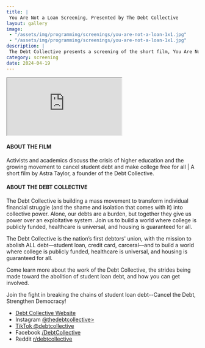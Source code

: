 ```yaml
---
title: |
 You Are Not a Loan Screening, Presented by The Debt Collective
layout: gallery
image:
 - "/assets/img/programming/screenings/you-are-not-a-loan-1x1.jpg"
 - "/assets/img/programming/screenings/you-are-not-a-loan-1x1.jpg"
description: |
 The Debt Collective presents a screening of the short film, You Are Not a Loan. A discussion will follow the screening.
category: screening
date: 2024-04-19
---
```

<div class="container ratio ratio-16x9 mb-5" data-aos="fade-up">
    <iframe src="https://www.youtube-nocookie.com/embed/AWSkDCx8gH4"
    allowfullscreen>
    </iframe>
</div>
<h4>ABOUT THE FILM</h4>
Activists and academics discuss the crisis of higher education and the growing movement to cancel student debt and make college free for all | A short film by Astra Taylor, a founder of the Debt Collective.

<h4>ABOUT THE DEBT COLLECTIVE</h4>
The Debt Collective is building a mass movement to transform individual financial struggle (and the shame and isolation that comes with it) into collective power. Alone, our debts are a burden, but together they give us power over an exploitative system. Join us to build a world where college is publicly funded, healthcare is universal, and housing is guaranteed for all.

The Debt Collective is the nation’s first debtors' union, with the mission to abolish ALL debt—student loan, credit card, carceral––and to build a world where college is publicly funded, healthcare is universal, and housing is guaranteed for all.

Come learn more about the work of the Debt Collective, the strides being made toward the abolition of student loan debt, and how you can get involved.

Join the fight in breaking the chains of student loan debt--Cancel the Debt, Strengthen Democracy!
<ul>
<li><a href="https://debtcollective.org/" target="_blank" alt="Website">Debt Collective Website</a></li>
<li>Instagram <a href="https://www.instagram.com/thedebtcollective" target="_blank" alt="Instagram">@thedebtcollective></li>
<li>TikTok <a href="https://www.tiktok.com/@debtcollective" target="_blank" alt="TikTok">@debtcollective</a></li>
<li>Facebook <a href="https://www.facebook.com/DebtCollective" target="_blank" alt="Facebook">/DebtCollective</a></li>
<li>Reddit <a href="https://www.reddit.com/r/debtcollective/" target="_blank" alt="Reddit">r/debtcollective</a></li>